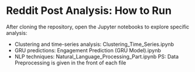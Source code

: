 # Reddit Post Analysis: How to Run

After cloning the repository, open the Jupyter notebooks to explore specific analysis:
- Clustering and time-series analysis: Clustering_Time_Series.ipynb
- GRU predictions: Engagement Prediction (GRU Model).ipynb
- NLP techniques: Natural_Language_Processing_Part.ipynb
PS: Data Preprocessing is given in the front of each file
